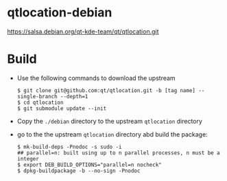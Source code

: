 # qtlocation-debian
https://salsa.debian.org/qt-kde-team/qt/qtlocation.git

# Build
- Use the following commands to download the upstream
  ```
  $ git clone git@github.com:qt/qtlocation.git -b [tag name] --single-branch --depth=1
  $ cd qtlocation
  $ git submodule update --init
  ```
- Copy the `./debian` directory to the upstream `qtlocation` directory
- go to the the upstream `qtlocation` directory abd build the package:

  ```
  $ mk-build-deps -Pnodoc -s sudo -i
  ## parallel=n: built using up to n parallel processes, n must be a integer
  $ export DEB_BUILD_OPTIONS="parallel=n nocheck"
  $ dpkg-buildpackage -b --no-sign -Pnodoc
  ```
